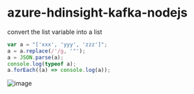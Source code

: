 # azure-hdinsight-kafka-nodejs

convert the list variable into a list

```js
var a = "['xxx', 'yyy', 'zzz']";
a = a.replace(/'/g, '"');
a = JSON.parse(a);
console.log(typeof a);
a.forEach((a) => console.log(a));
```


![image](https://user-images.githubusercontent.com/57703276/218307671-07a6587b-ad7c-409f-ab96-c931d6bcf643.png)
